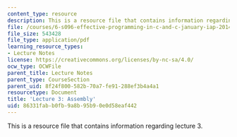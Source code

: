 ```yaml
---
content_type: resource
description: This is a resource file that contains information regarding lecture 3.
file: /courses/6-s096-effective-programming-in-c-and-c-january-iap-2014/86331fabb0fb9a8b95b90e0d58eaf442_MIT6_S096IAP14_Lecture3A.pdf
file_size: 543428
file_type: application/pdf
learning_resource_types:
- Lecture Notes
license: https://creativecommons.org/licenses/by-nc-sa/4.0/
ocw_type: OCWFile
parent_title: Lecture Notes
parent_type: CourseSection
parent_uid: 8f24f800-582b-70a7-fe91-288ef3b4a4a1
resourcetype: Document
title: 'Lecture 3: Assembly'
uid: 86331fab-b0fb-9a8b-95b9-0e0d58eaf442
---
```

This is a resource file that contains information regarding lecture 3.